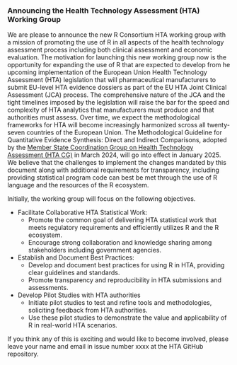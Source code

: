 ### Announcing the Health Technology Assessment (HTA) Working Group

We are please to announce the new R Consortium HTA working group with a mission of promoting the use of R in all aspects of the health technology assessment process including both clinical assessment and economic evaluation. The motivation for launching this new working group now is the opportunity for expanding the use of R that are expected to develop from he upcoming implementation of the European Union Health Technology Assessment (HTA) legislation that will pharmaceutical manufacturers to submit EU-level HTA evidence dossiers as part of the EU HTA Joint Clinical Assessment (JCA) process. The comprehensive nature of the JCA and the tight timelines imposed by the legislation will raise the bar for the speed and complexity of HTA analytics that manufacturers must produce and that authorities must assess. Over time, we expect the methodological frameworks for HTA will become increasingly harmonized scross all twenty-seven countries of the European Union. The Methodological Guideline for Quantitative Evidence Synthesis: Direct and Indirect Comparisons, adopted by the [Member State Coordination Group on Health Technology Assessment (HTA CG)](https://health.ec.europa.eu/document/download/4ec8288e-6d15-49c5-a490-d8ad7748578f_en?filename=hta_methodological-guideline_direct-indirect-comparisons_en.pdf) in March 2024, will go into effect in January 2025. We believe that the challenges to implement the changes mandated by this document along with additional requirements for transparency, including providing statistical program code can best be met through the use of R language and the resources of the R ecosystem.

Initially, the working group will focus on the following objectives.

* Facilitate Collaborative HTA Statistical Work:
  * Promote the common goal of delivering HTA statistical work that meets regulatory requirements and efficiently utilizes R and the R ecosystem.
  * Encourage strong collaboration and knowledge sharing among stakeholders including government agencies.
* Establish and Document Best Practices:
  * Develop and document best practices for using R in HTA, providing clear guidelines and standards.
  * Promote transparency and reproducibility in HTA submissions and assessments.
* Develop Pilot Studies with HTA authorities
  * Initiate pilot studies to test and refine tools and methodologies, soliciting feedback from HTA authorities.
  * Use these pilot studies to demonstrate the value and applicability of R in real-world HTA scenarios.

If you think any of this is exciting and would like to become involved, please leave your name and email in issue number xxxx at the HTA GitHub repository.
